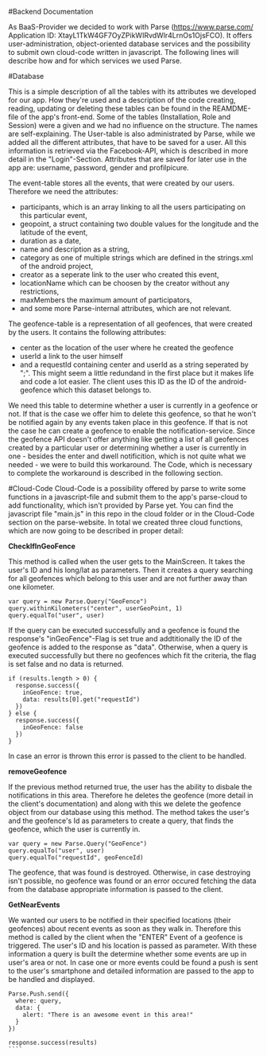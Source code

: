 #Backend Documentation

As BaaS-Provider we decided to work with Parse (https://www.parse.com/ Application ID: XtayL1TkW4GF7OyZPikWIRvdWlr4LrnOs1OjsFCO). It offers user-administration, object-oriented database services and the possibility to submit own cloud-code written in javascript. The following lines will describe how and for which services we used Parse.

#Database

This is a simple description of all the tables with its attributes we developed for our app. How they're used and a description of the code creating, reading, updating or deleting these tables can be found in the REAMDME-file of the app's front-end.
Some of the tables (Installation, Role and Session) were a given and we had no influence on the structure. The names are self-explaining. The User-table is also administrated by Parse, while we added all the different attributes, that have to be saved for a user. All this information is retrieved via the Facebook-API, which is described in more detail in the "Login"-Section. Attributes that are saved for later use in the app are: username, password, gender and profilpicure.

The event-table stores all the events, that were created by our users. Therefore we need the attributes: 
- participants, which is an array linking to all the users participating on this particular event, 
- geopoint, a struct containing two double values for the longitude and the latitude of the event, 
- duration as a date,
- name and description as a string,
- category as one of multiple strings which are defined in the strings.xml of the android project,
- creator as a seperate link to the user who created this event,
- locationName which can be choosen by the creator without any restrictions,
- maxMembers the maximum amount of participators,
- and some more Parse-internal attributes, which are not relevant.

The geofence-table is a representation of all geofences, that were created by the users. It contains the following attributes:

- center as the location of the user where he created the geofence
- userId a link to the user himself
- and a requestId containing center and userId as a string seperated by ";". This might seem a little redundand in the first place but it makes life and code a lot easier. The client uses this ID as the ID of the android-geofence which this dataset belongs to.

We need this table to determine whether a user is currently in a geofence or not. If that is the case we offer him to delete this geofence, so that he won't be notified again by any events taken place in this geofence. If that is not the case he can create a geofence to enable the notification-service. Since the geofence API doesn't offer anything like getting a list of all geofences created by a particular user or determining whether a user is currently in one - besides the enter and dwell notificition, which is not quite what we needed - we were to build this workaround. The Code, which is necessary to complete the workaround is described in the following section.

#Cloud-Code
Cloud-Code is a possibility offered by parse to write some functions in a javascript-file and submit them to the app's parse-cloud to add functionality, which isn't provided by Parse yet. You can find the javascript file "main.js" in this repo in the cloud folder or in the Cloud-Code section on the parse-website. In total we created three cloud functions, which are now going to be described in proper detail:

**CheckIfInGeoFence**

This method is called when the user gets to the MainScreen. It takes the user's ID and his long/lat as parameters. Then it creates a query searching for all geofences which belong to this user and are not further away than one kilometer.

`````
var query = new Parse.Query("GeoFence")
query.withinKilometers("center", userGeoPoint, 1)
query.equalTo("user", user)
`````
If the query can be executed successfully and a geofence is found the response's "inGeoFence"-Flag is set true and addtitionally the ID of the geofence is added to the response as "data". Otherwise, when a query is executed successfully but there no geofences which fit the criteria, the flag is set false and no data is returned. 
`````
if (results.length > 0) {
  response.success({
    inGeoFence: true,
    data: results[0].get("requestId")
  })
} else {
  response.success({
    inGeoFence: false
  })
}
`````

In case an error is thrown this error is passed to the client to be handled.

**removeGeofence**

If the previous method returned true, the user has the ability to disbale the notifications in this area. Therefore he deletes the geofence (more detail in the client's documentation) and along with this we delete the geofence object from our database using this method. The method takes the user's and the geofence's Id as parameters to create a query, that finds the geofence, which the user is currently in.

``````
var query = new Parse.Query("GeoFence")
query.equalTo("user", user)
query.equalTo("requestId", geoFenceId)
```````

The geofence, that was found is destroyed. Otherwise, in case destroying isn't possible, no geofence was found or an error occured fetching the data from the database appropriate information is passed to the client.

**GetNearEvents**

We wanted our users to be notified in their specified locations (their geofences) about recent events as soon as they walk in. Therefore this method is called by the client when the "ENTER" Event of a geofence is triggered. The user's ID and his location is passed as parameter. With these information a query is built the determine whether some events are up in user's area or not. In case one or more events could be found a push is sent to the user's smartphone and detailed information are passed to the app to be handled and displayed.

``````
Parse.Push.send({
  where: query,
  data: {
    alert: "There is an awesome event in this area!"
  }
})

response.success(results)
````

